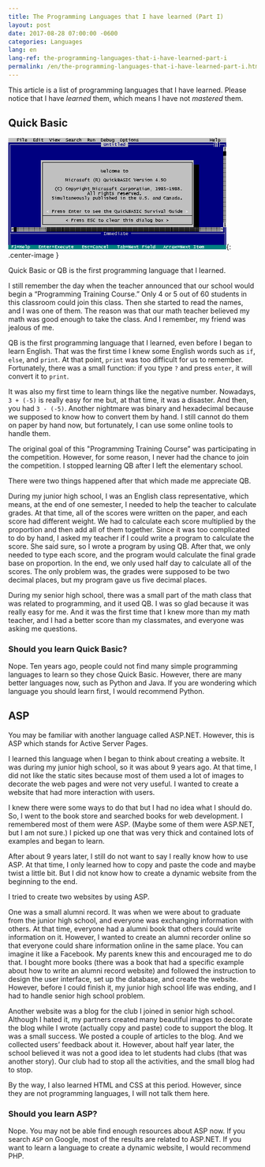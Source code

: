 ```yaml
---
title: The Programming Languages that I have learned (Part I)
layout: post
date: 2017-08-28 07:00:00 -0600
categories: Languages
lang: en
lang-ref: the-programming-languages-that-i-have-learned-part-i
permalink: /en/the-programming-languages-that-i-have-learned-part-i.html
---
```


This article is a list of programming languages that I have learned. Please notice that I have *learned* them, which means I have not *mastered* them.

## Quick Basic 

![QuickBasic Opening Screen](/assets/201708/QuickBasic_Opening_Screen.png){: .center-image }

Quick Basic or QB is the first programming language that I learned.

<!--more-->

I still remember the day when the teacher announced that our school would begin a “Programming Training Course.” Only 4 or 5 out of 60 students in this classroom could join this class. Then she started to read the names, and I was one of them. The reason was that our math teacher believed my math was good enough to take the class. And I remember, my friend was jealous of me.

QB is the first programming language that I learned, even before I began to learn English. That was the first time I knew some English words such as `if`, `else`, and `print`. At that point, `print` was too difficult for us to remember. Fortunately, there was a small function: if you type `?` and press `enter`, it will convert it to `print`.

It was also my first time to learn things like the negative number. Nowadays, `3 + (-5)` is really easy for me but, at that time, it was a disaster. And then, you had `3 - (-5)`. Another nightmare was binary and hexadecimal because we supposed to know how to convert them by hand. I still cannot do them on paper by hand now, but fortunately, I can use some online tools to handle them.

The original goal of this "Programming Training Course” was participating in the competition. However, for some reason, I never had the chance to join the competition. I stopped learning QB after I left the elementary school.

There were two things happened after that which made me appreciate QB.

During my junior high school, I was an English class representative, which means, at the end of one semester, I needed to help the teacher to calculate grades. At that time, all of the scores were written on the paper, and each score had different weight. We had to calculate each score multiplied by the proportion and then add all of them together. Since it was too complicated to do by hand, I asked my teacher if I could write a program to calculate the score. She said sure, so I wrote a program by using QB. After that, we only needed to type each score, and the program would calculate the final grade base on proportion. In the end, we only used half day to calculate all of the scores. The only problem was, the grades were supposed to be two decimal places, but my program gave us five decimal places.

During my senior high school, there was a small part of the math class that was related to programming, and it used QB. I was so glad because it was really easy for me. And it was the first time that I knew more than my math teacher, and I had a better score than my classmates, and everyone was asking me questions.

### Should you learn Quick Basic?

Nope. Ten years ago, people could not find many simple programming languages to learn so they chose Quick Basic. However, there are many better languages now, such as Python and Java. If you are wondering which language you should learn first, I would recommend Python.

## ASP

You may be familiar with another language called ASP.NET. However, this is ASP which stands for Active Server Pages.

I learned this language when I began to think about creating a website. It was during my junior high school, so it was about 9 years ago. At that time, I did not like the static sites because most of them used a lot of images to decorate the web pages and were not very useful. I wanted to create a website that had more interaction with users.

I knew there were some ways to do that but I had no idea what I should do. So, I went to the book store and searched books for web development. I remembered most of them were ASP. (Maybe some of them were ASP.NET, but I am not sure.) I picked up one that was very thick and contained lots of examples and began to learn.

After about 9 years later, I still do not want to say I really know how to use ASP. At that time, I only learned how to copy and paste the code and maybe twist a little bit. But I did not know how to create a dynamic website from the beginning to the end.

I tried to create two websites by using ASP. 

One was a small alumni record. It was when we were about to graduate from the junior high school, and everyone was exchanging information with others. At that time, everyone had a alumni book that others could write information on it. However, I wanted to create an alumni recorder online so that everyone could share information online in the same place. You can imagine it like a Facebook. My parents knew this and encouraged me to do that. I bought more books (there was a book that had a specific example about how to write an alumni record website) and followed the instruction to design the user interface, set up the database, and create the website. However, before I could finish it, my junior high school life was ending, and I had to handle senior high school problem.

Another website was a blog for the club I joined in senior high school. Although I hated it, my partners created many beautiful images to decorate the blog while I wrote (actually copy and paste) code to support the blog. It was a small success. We posted a couple of articles to the blog. And we collected users’ feedback about it. However, about half year later, the school believed it was not a good idea to let students had clubs (that was another story). Our club had to stop all the activities, and the small blog had to stop.

By the way, I also learned HTML and CSS at this period. However, since they are not programming languages, I will not talk them here.

### Should you learn ASP?

Nope. You may not be able find enough resources about ASP now. If you search  `ASP` on Google, most of the results are related to ASP.NET. If you want to learn a language to create a dynamic website, I would recommend PHP.